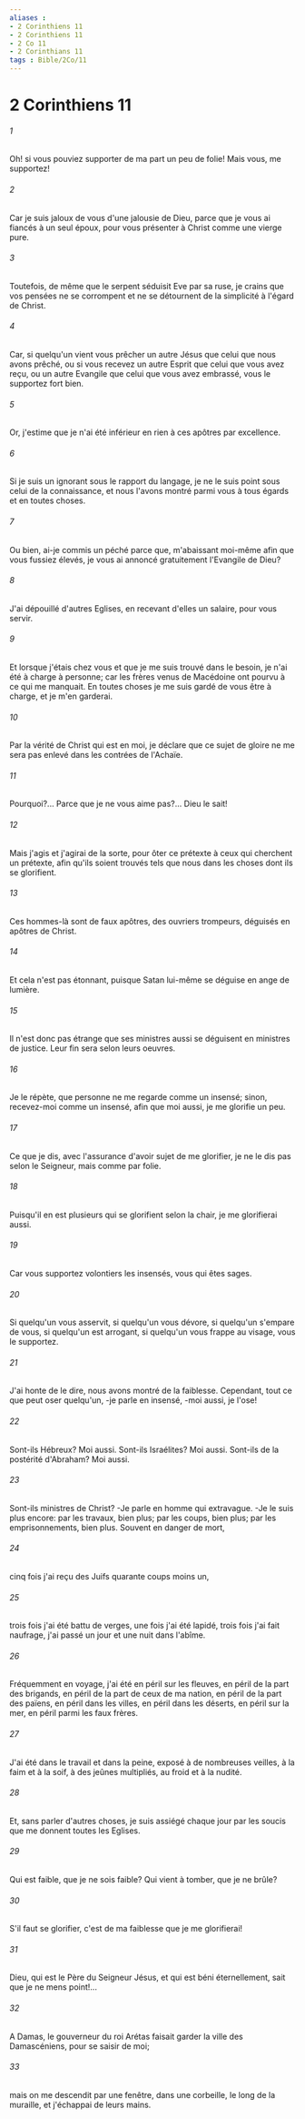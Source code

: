 ```yaml
---
aliases : 
- 2 Corinthiens 11
- 2 Corinthiens 11
- 2 Co 11
- 2 Corinthians 11
tags : Bible/2Co/11
---
```


# 2 Corinthiens 11

###### 1
Oh! si vous pouviez supporter de ma part un peu de folie! Mais vous, me supportez!
###### 2
Car je suis jaloux de vous d'une jalousie de Dieu, parce que je vous ai fiancés à un seul époux, pour vous présenter à Christ comme une vierge pure.
###### 3
Toutefois, de même que le serpent séduisit Eve par sa ruse, je crains que vos pensées ne se corrompent et ne se détournent de la simplicité à l'égard de Christ.
###### 4
Car, si quelqu'un vient vous prêcher un autre Jésus que celui que nous avons prêché, ou si vous recevez un autre Esprit que celui que vous avez reçu, ou un autre Evangile que celui que vous avez embrassé, vous le supportez fort bien.
###### 5
Or, j'estime que je n'ai été inférieur en rien à ces apôtres par excellence.
###### 6
Si je suis un ignorant sous le rapport du langage, je ne le suis point sous celui de la connaissance, et nous l'avons montré parmi vous à tous égards et en toutes choses.
###### 7
Ou bien, ai-je commis un péché parce que, m'abaissant moi-même afin que vous fussiez élevés, je vous ai annoncé gratuitement l'Evangile de Dieu?
###### 8
J'ai dépouillé d'autres Eglises, en recevant d'elles un salaire, pour vous servir.
###### 9
Et lorsque j'étais chez vous et que je me suis trouvé dans le besoin, je n'ai été à charge à personne; car les frères venus de Macédoine ont pourvu à ce qui me manquait. En toutes choses je me suis gardé de vous être à charge, et je m'en garderai.
###### 10
Par la vérité de Christ qui est en moi, je déclare que ce sujet de gloire ne me sera pas enlevé dans les contrées de l'Achaïe.
###### 11
Pourquoi?... Parce que je ne vous aime pas?... Dieu le sait!
###### 12
Mais j'agis et j'agirai de la sorte, pour ôter ce prétexte à ceux qui cherchent un prétexte, afin qu'ils soient trouvés tels que nous dans les choses dont ils se glorifient.
###### 13
Ces hommes-là sont de faux apôtres, des ouvriers trompeurs, déguisés en apôtres de Christ.
###### 14
Et cela n'est pas étonnant, puisque Satan lui-même se déguise en ange de lumière.
###### 15
Il n'est donc pas étrange que ses ministres aussi se déguisent en ministres de justice. Leur fin sera selon leurs oeuvres.
###### 16
Je le répète, que personne ne me regarde comme un insensé; sinon, recevez-moi comme un insensé, afin que moi aussi, je me glorifie un peu.
###### 17
Ce que je dis, avec l'assurance d'avoir sujet de me glorifier, je ne le dis pas selon le Seigneur, mais comme par folie.
###### 18
Puisqu'il en est plusieurs qui se glorifient selon la chair, je me glorifierai aussi.
###### 19
Car vous supportez volontiers les insensés, vous qui êtes sages.
###### 20
Si quelqu'un vous asservit, si quelqu'un vous dévore, si quelqu'un s'empare de vous, si quelqu'un est arrogant, si quelqu'un vous frappe au visage, vous le supportez.
###### 21
J'ai honte de le dire, nous avons montré de la faiblesse. Cependant, tout ce que peut oser quelqu'un, -je parle en insensé, -moi aussi, je l'ose!
###### 22
Sont-ils Hébreux? Moi aussi. Sont-ils Israélites? Moi aussi. Sont-ils de la postérité d'Abraham? Moi aussi.
###### 23
Sont-ils ministres de Christ? -Je parle en homme qui extravague. -Je le suis plus encore: par les travaux, bien plus; par les coups, bien plus; par les emprisonnements, bien plus. Souvent en danger de mort,
###### 24
cinq fois j'ai reçu des Juifs quarante coups moins un,
###### 25
trois fois j'ai été battu de verges, une fois j'ai été lapidé, trois fois j'ai fait naufrage, j'ai passé un jour et une nuit dans l'abîme.
###### 26
Fréquemment en voyage, j'ai été en péril sur les fleuves, en péril de la part des brigands, en péril de la part de ceux de ma nation, en péril de la part des païens, en péril dans les villes, en péril dans les déserts, en péril sur la mer, en péril parmi les faux frères.
###### 27
J'ai été dans le travail et dans la peine, exposé à de nombreuses veilles, à la faim et à la soif, à des jeûnes multipliés, au froid et à la nudité.
###### 28
Et, sans parler d'autres choses, je suis assiégé chaque jour par les soucis que me donnent toutes les Eglises.
###### 29
Qui est faible, que je ne sois faible? Qui vient à tomber, que je ne brûle?
###### 30
S'il faut se glorifier, c'est de ma faiblesse que je me glorifierai!
###### 31
Dieu, qui est le Père du Seigneur Jésus, et qui est béni éternellement, sait que je ne mens point!...
###### 32
A Damas, le gouverneur du roi Arétas faisait garder la ville des Damascéniens, pour se saisir de moi;
###### 33
mais on me descendit par une fenêtre, dans une corbeille, le long de la muraille, et j'échappai de leurs mains.
